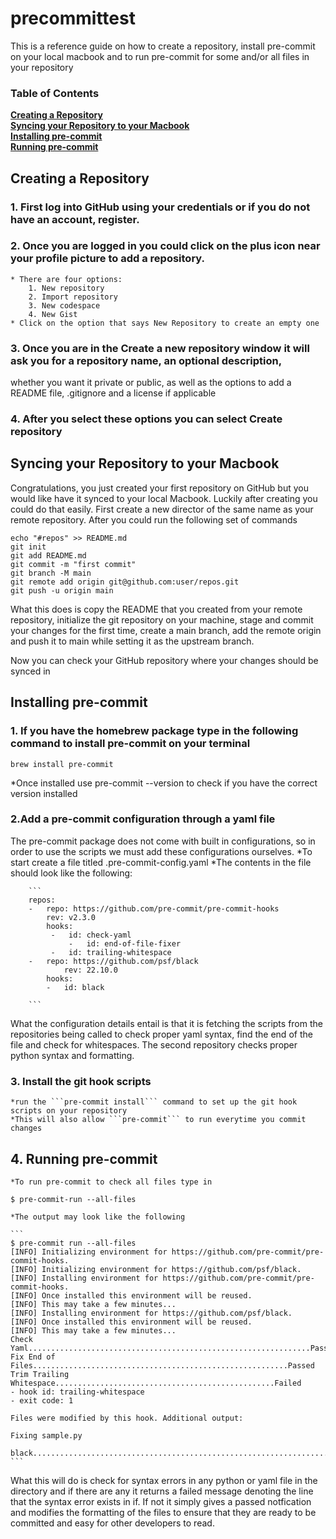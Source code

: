 # precommittest

This is a reference guide on how to create a repository, install pre-commit on your local macbook
and to run pre-commit for some and/or all files in your repository


### Table of Contents
**[Creating a Repository](#creating-a-repository)**<br>
**[Syncing your Repository to your Macbook](#syncing-your-repository-to-your-macbook)**<br>
**[Installing pre-commit](#installing-pre-commit)**<br>
**[Running pre-commit](#running-pre-commit)**<br>


## Creating a Repository

### 1. First log into GitHub using your credentials or if you do not have an account, register.
### 2. Once you are logged in you could click on the plus icon near your profile picture to add a repository.
	* There are four options:
 		1. New repository
		2. Import repository
		3. New codespace
		4. New Gist
	* Click on the option that says New Repository to create an empty one

### 3. Once you are in the Create a new repository window it will ask you for a repository name, an optional description,
whether you want it private or public, as well as the options to add a README file, .gitignore and a license if applicable

### 4. After you select these options you can select Create repository

## Syncing your Repository to your Macbook

Congratulations, you just created your first repository on GitHub but you would like have it synced to your local Macbook. Luckily
after creating you could do that easily. First create a new director of the same name as your remote repository.
After you could run the following set of commands

```
echo "#repos" >> README.md
git init
git add README.md
git commit -m "first commit"
git branch -M main
git remote add origin git@github.com:user/repos.git
git push -u origin main

```

What this does is copy the README that you created from your remote repository, initialize the git repository on your machine,
stage and commit your changes for the first time, create a main branch, add the remote origin and push it to main while
setting it as the upstream branch.


Now you can check your GitHub repository where your changes should be synced in


## Installing pre-commit

### 1. If you have the homebrew package type in the following command to install pre-commit on your terminal

```
brew install pre-commit

```

*Once installed use pre-commit --version to check if you have the correct version installed

### 2.Add a pre-commit configuration through a yaml file

The pre-commit package does not come with built in configurations, so in order to use the scripts we
must add these configurations ourselves.
	*To start create a file titled .pre-commit-config.yaml
	*The contents in the file should look like the following:

		```
		repos:
		-   repo: https://github.com/pre-commit/pre-commit-hooks
		    rev: v2.3.0
   		    hooks:
 		     -   id: check-yaml
    		     -   id: end-of-file-fixer
   		     -   id: trailing-whitespace
		-   repo: https://github.com/psf/black
    		    rev: 22.10.0
 		    hooks:
   	        -   id: black

		```
What the configuration details entail is that it is fetching the scripts from the repositories being called
to check proper yaml syntax, find the end of the file and check for whitespaces. The second repository checks
proper python syntax and formatting.


### 3. Install the git hook scripts
	*run the ```pre-commit install``` command to set up the git hook scripts on your repository
	*This will also allow ```pre-commit``` to run everytime you commit changes


## 4. Running pre-commit

	*To run pre-commit to check all files type in

```$ pre-commit-run --all-files```

	*The output may look like the following

	```
	$ pre-commit run --all-files
	[INFO] Initializing environment for https://github.com/pre-commit/pre-commit-hooks.
	[INFO] Initializing environment for https://github.com/psf/black.
	[INFO] Installing environment for https://github.com/pre-commit/pre-commit-hooks.
	[INFO] Once installed this environment will be reused.
	[INFO] This may take a few minutes...
	[INFO] Installing environment for https://github.com/psf/black.
	[INFO] Once installed this environment will be reused.
	[INFO] This may take a few minutes...
	Check Yaml...............................................................Passed
	Fix End of Files.........................................................Passed
	Trim Trailing Whitespace.................................................Failed
	- hook id: trailing-whitespace
	- exit code: 1

	Files were modified by this hook. Additional output:

	Fixing sample.py

	black....................................................................Passed
	```

What this will do is check for syntax errors in any python or yaml file in the directory and if there are any it returns a
failed message denoting the line that the syntax error exists in if. If not it simply gives a passed notfication and modifies the
formatting of the files to ensure that they are ready to be committed and easy for other developers to read.

